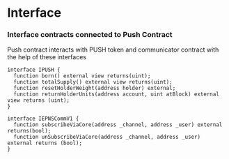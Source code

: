 # Interface

### Interface contracts connected to Push Contract

Push contract interacts with PUSH token and communicator contract with the help of these interfaces

```solidity
interface IPUSH {
  function born() external view returns(uint);
  function totalSupply() external view returns(uint);
  function resetHolderWeight(address holder) external;
  function returnHolderUnits(address account, uint atBlock) external view returns (uint);
}
```

```solidity
interface IEPNSCommV1 {
  function subscribeViaCore(address _channel, address _user) external returns(bool);
  function unSubscribeViaCore(address _channel, address _user) external returns (bool);
}

```